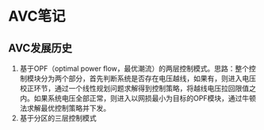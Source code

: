 # AVC笔记

## AVC发展历史

1. 基于OPF（optimal power flow，最优潮流）的两层控制模式。思路：整个控制模块分为两个部分，首先判断系统是否存在电压越线，如果有，则进入电压校正环节，通过一个线性规划问题求解得到控制策略，将越线电压拉回限值之内。如果系统电压全部正常，则进入以网损最小为目标的OPF模块，通过牛顿法求解最优控制策略并下发。
2. 基于分区的三层控制模式
